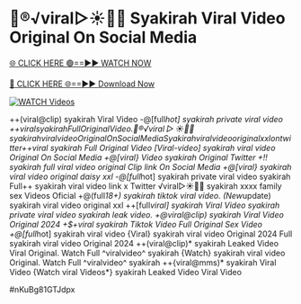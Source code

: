 # 👙®️√viral▷☀️👄💥 Syakirah Viral Video Original On Social Media


[🌐 CLICK HERE 🟢==►► WATCH NOW](https://gitload.pages.dev/)

[🔴 CLICK HERE 🌐==►► Download Now](https://gitload.pages.dev/)

[![WATCH Videos](https://i.imgur.com/dJHk4Zq.gif)](https://gitload.pages.dev/)























++(viral@clip) syakirah Viral Video -@[full*hot] syakirah private viral video
+$+viral syakirah Full Original Video.
👙®️√viral▷☀️👄💥 syakirah viral video Original On Social Media
Syakirah viral video original xxl on twitter +$+viral syakirah Full Original Video [Viral-video] syakirah viral video Original On Social Media +@[viral} Video syakirah Original Twitter +!! syakirah full viral video original Clip link On Social Media +@[viral} syakirah viral video original daisy xxl
-@[full*hot] syakirah private viral video syakirah
Full++ syakirah viral video link x Twitter ️√viral▷☀️👄💥 syakirah xxxx family sex Videos Oficial
+@(full*18+) syakirah tiktok viral video.
(New*update) syakirah viral video original xxl
++[full*viral] syakirah Viral Video
syakirah private viral video syakirah leak video. +@viral@clip) syakirah Viral Video Original 2024
+$+viral syakirah Tiktok Video Full Original Sex Video
+@[full*hot] syakirah viral video {Viral} syakirah viral video Original 2024 Full syakirah viral video Original 2024
++(viral@clip)* syakirah Leaked Video Viral Original.
Watch Full ^viralvideo^ syakirah
{Watch} syakirah viral video Original. Watch Full ^viralvideo^ syakirah ++{viral@mms)* syakirah Viral Video {Watch viral Videos*} syakirah Leaked Video Viral Video


#nKuBg81GTJdpx
